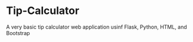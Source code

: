 # Tip-Calculator
A very basic tip calculator web application usinf Flask, Python, HTML, and Bootstrap
